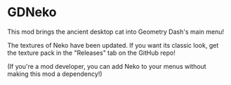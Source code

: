 # <cj>GDNeko</c>
This mod brings the ancient desktop cat into <cg>Geometry Dash</c>'s main menu!

<cb>The textures of Neko have been updated. If you want its classic look, get the texture pack in the "Releases" tab on the GitHub repo!</c>

(If you're a mod developer, you can add Neko to your menus without making this mod a dependency!)